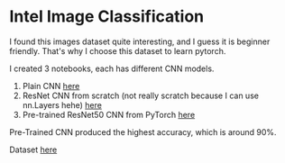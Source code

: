 # Intel Image Classification

I found this images dataset quite interesting, and I guess it is beginner friendly. That's why I choose this dataset to learn pytorch. 

I created 3 notebooks, each has different CNN models.
1. Plain CNN [here](https://www.kaggle.com/code/iqbalpahlevi/plain-cnn)
2. ResNet CNN from scratch (not really scratch because I can use nn.Layers hehe) [here](https://www.kaggle.com/code/iqbalpahlevi/resnet-cnn)
3. Pre-trained ResNet50 CNN from PyTorch [here](https://www.kaggle.com/code/iqbalpahlevi/pre-trained-resnet)

Pre-Trained CNN produced the highest accuracy, which is around 90%. 

Dataset [here](https://www.kaggle.com/datasets/puneet6060/intel-image-classification/data)
